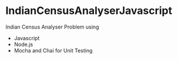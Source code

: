 # IndianCensusAnalyserJavascript
Indian Census Analyser Problem using 
- Javascript
- Node.js
- Mocha and Chai for Unit Testing
